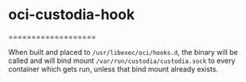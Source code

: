 # oci-custodia-hook
===================

When built and placed to `/usr/libexec/oci/hooks.d`, the binary will be
called and will bind mount `/var/run/custodia/custodia.sock` to every
container which gets run, unless that bind mount already exists.

